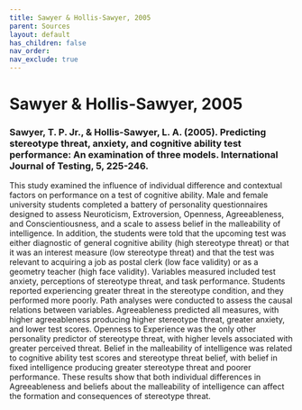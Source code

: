 ```yaml
---
title: Sawyer & Hollis-Sawyer, 2005
parent: Sources
layout: default
has_children: false
nav_order: 
nav_exclude: true
---
```


# Sawyer & Hollis-Sawyer, 2005

### Sawyer, T. P. Jr., & Hollis-Sawyer, L. A. (2005). Predicting stereotype threat, anxiety, and cognitive ability test performance: An examination of three models. International Journal of Testing, 5, 225-246.

This study examined the influence of individual difference and contextual factors on performance on a test of cognitive ability. Male and female university students completed a battery of personality questionnaires designed to assess Neuroticism, Extroversion, Openness, Agreeableness, and Conscientiousness, and a scale to assess belief in the malleability of intelligence. In addition, the students were told that the upcoming test was either diagnostic of general cognitive ability (high stereotype threat) or that it was an interest measure (low stereotype threat) and that the test was relevant to acquiring a job as postal clerk (low face validity) or as a geometry teacher (high face validity). Variables measured included test anxiety, perceptions of stereotype threat, and task performance. Students reported experiencing greater threat in the stereotype condition, and they performed more poorly. Path analyses were conducted to assess the causal relations between variables. Agreeableness predicted all measures, with higher agreeableness producing higher stereotype threat, greater anxiety, and lower test scores. Openness to Experience was the only other personality predictor of stereotype threat, with higher levels associated with greater perceived threat. Belief in the malleability of intelligence was related to cognitive ability test scores and stereotype threat belief, with belief in fixed intelligence producing greater stereotype threat and poorer performance. These results show that both individual differences in Agreeableness and beliefs about the malleability of intelligence can affect the formation and consequences of stereotype threat.
